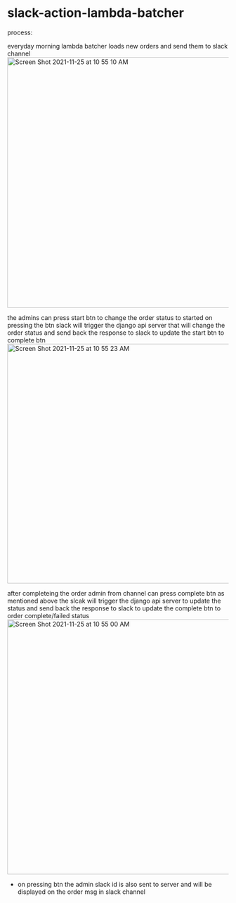 # slack-action-lambda-batcher

process: 

everyday morning lambda batcher loads new orders and send them to slack channel
<img width="570" alt="Screen Shot 2021-11-25 at 10 55 10 AM" src="https://user-images.githubusercontent.com/19164143/143364485-56b5d884-fadd-4f55-8a64-6f84f7fbd369.png">

the admins can press start btn to change the order status to started
on pressing the btn slack will trigger the django api server that will change the order status and
send back the response to slack to update the start btn to complete btn
<img width="545" alt="Screen Shot 2021-11-25 at 10 55 23 AM" src="https://user-images.githubusercontent.com/19164143/143364491-947a73e2-f8d5-4a1f-a3ca-b2a52379efa9.png">

after completeing the order admin from channel can press complete btn 
as mentioned above the slcak will trigger the django api server to update the status and 
send back the response to slack to update the complete btn to order complete/failed status
<img width="580" alt="Screen Shot 2021-11-25 at 10 55 00 AM" src="https://user-images.githubusercontent.com/19164143/143364502-5a0e04eb-137c-4fbe-8090-0ccee51a6962.png">

* on pressing btn the admin slack id is also sent to server and will be displayed on the order msg in slack channel
